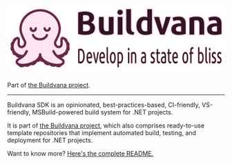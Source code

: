 # ![Buildvana SDK](https://raw.githubusercontent.com/Buildvana/Buildvana/main/graphics/Buildvana-Readme.png)

Part of [the Buildvana project](https://github.com/Buildvana/Buildvana).

---

Buildvana SDK is an opinionated, best-practices-based, CI-friendly, VS-friendly, MSBuild-powered build system for .NET projects.

It is part of [the Buildvana project](https://github.com/Buildvana/), which also comprises ready-to-use template repositories that implement automated build, testing, and deployment for .NET projects.

Want to know more? [Here's the complete README.](https://github.com/Buildvana/Buildvana.Sdk#readme)
